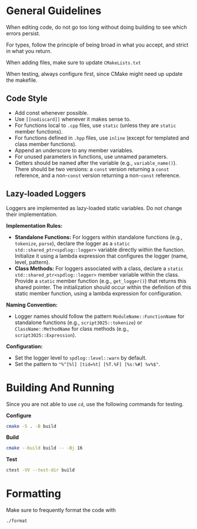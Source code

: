 # General Guidelines
When editing code, do not go too long without doing building to see which errors
persist.

For types, follow the principle of being broad in what you accept, and strict in
what you return.

When adding files, make sure to update `CMakeLists.txt`

When testing, always configure first, since CMake might need up update the
makefile.

## Code Style
- Add const whenever possible.
- Use `[[nodiscard]]` whenever it makes sense to.
- For functions local to `.cpp` files, use `static` (unless they are `static` member functions).
- For functions defined in `.hpp` files, use `inline` (except for templated and class member functions).
- Append an underscore to any member variables.
- For unused parameters in functions, use unnamed parameters.
- Getters should be named after the variable (e.g., `variable_name()`). There should be two versions: a `const` version returning a `const` reference, and a non-`const` version returning a non-`const` reference.

## Lazy-loaded Loggers
Loggers are implemented as lazy-loaded static variables. Do not change their implementation.

**Implementation Rules:**
- **Standalone Functions:** For loggers within standalone functions (e.g., `tokenize`, `parse`), declare the logger as a `static std::shared_ptr<spdlog::logger>` variable directly within the function. Initialize it using a lambda expression that configures the logger (name, level, pattern).
- **Class Methods:** For loggers associated with a class, declare a `static std::shared_ptr<spdlog::logger>` member variable within the class. Provide a `static` member function (e.g., `get_logger()`) that returns this shared pointer. The initialization should occur within the definition of this static member function, using a lambda expression for configuration.

**Naming Convention:**
- Logger names should follow the pattern `ModuleName::FunctionName` for standalone functions (e.g., `script3025::tokenize`) or `ClassName::MethodName` for class methods (e.g., `script3025::Expression`).

**Configuration:**
- Set the logger level to `spdlog::level::warn` by default.
- Set the pattern to `"%^[%l] [tid=%t] [%T.%F] [%s:%#] %v%$"`.

# Building And Running
Since you are not able to use `cd`, use the following commands for testing.

**Configure**
```bash
cmake -S . -B build
```

**Build**
```bash
cmake --build build -- -Bj 16
```

**Test**
```bash
ctest -VV --test-dir build
```

# Formatting
Make sure to frequently format the code with 
```bash
./format
```

